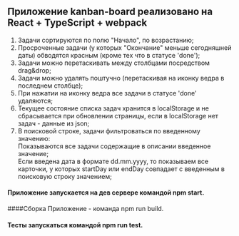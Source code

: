 ## Приложение kanban-board реализовано на React + TypeScript + webpack
1. Задачи сортируются по полю "Начало", по возрастанию;
2. Просроченные задачи (у которых "Окончание" меньше сегодняшней даты) обводятся красным (кроме тех что в статусе 'done');
3. Задачи можно перетаскивать между столбцами посредством drag&drop;
4. Задачи можно удалять поштучно (перетаскивая на иконку ведра в последнем столбце);
5. При нажатии на иконку ведра все задачи в статусе 'done' удаляются;
6. Текущее состояние списка задач хранится в localStorage и не сбрасывается при обновлении страницы, если в localStorage нет задач - данные из json;
7. В поисковой строке, задачи фильтроваться по введенному значению:
<br/> Показываются все задачи содержащие в описании введенное значение;
<br/> Если введена дата в формате dd.mm.yyyy, то показываем все карточки, у которых startDay или endDay совпадает с введенным в поисковую строку значением;


#### Приложение запускается на дев сервере командой npm start.
####Сборка Приложение - команда npm run build.
#### Тесты запускаться командой npm run test.
